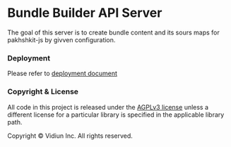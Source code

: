 # Bundle Builder API Server

The goal of this server is to create bundle content and its sours maps for pakhshkit-js by givven configuration.

### Deployment
Please refer to [deployment document](bundle_builder_server_deployment.md)

### Copyright & License

All code in this project is released under the [AGPLv3 license](http://www.gnu.org/licenses/agpl-3.0.html) unless a different license for a particular library is specified in the applicable library path.

Copyright © Vidiun Inc. All rights reserved.
